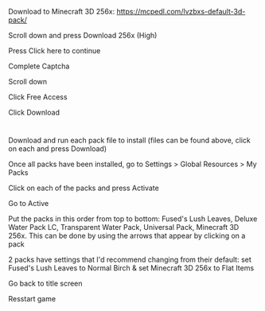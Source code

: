Download to Minecraft 3D 256x: https://mcpedl.com/lvzbxs-default-3d-pack/

Scroll down and press Download 256x (High)

Press Click here to continue

Complete Captcha

Scroll down

Click Free Access

Click Download
#

Download and run each pack file to install (files can be found above, click on each and press Download)

Once all packs have been installed, go to Settings > Global Resources > My Packs

Click on each of the packs and press Activate

Go to Active

Put the packs in this order from top to bottom: Fused's Lush Leaves, Deluxe Water Pack LC, Transparent Water Pack, Universal Pack, Minecraft 3D 256x. This can be done by using the arrows that appear by clicking on a pack

2 packs have settings that I'd recommend changing from their default: set Fused's Lush Leaves to Normal Birch & set Minecraft 3D 256x to Flat Items

Go back to title screen

Resstart game
